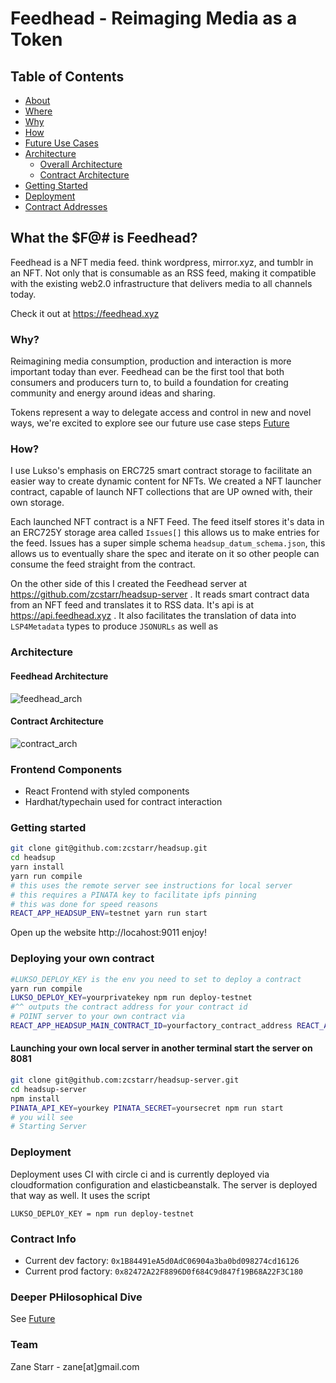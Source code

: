 #  Feedhead - Reimaging Media as a Token

## Table of Contents
  - [About](#what-the$F@#-is-feedhead)
  - [Where](https://feedhead.xyz)
  - [Why](#why)
  - [How](#how)
  - [Future Use Cases](./FUTURE.md)
  - [Architecture](#architecture)
    - [Overall Architecture](#feedhead-architecture)
    - [Contract Architecture](#contract-architecture)
  - [Getting Started](#getting-started)
  - [Deployment](#deployment)
  - [Contract Addresses](#contract)

## What the $F@# is Feedhead?

Feedhead is a NFT media feed. think wordpress, mirror.xyz, and tumblr in an NFT. Not only that is consumable as an RSS feed, making it compatible with the existing web2.0 infrastructure that delivers media to all channels today.

Check it out at https://feedhead.xyz

### Why?
Reimagining media consumption, production and interaction is more important today than ever. Feedhead can be the first tool that both consumers and producers turn to, to build a foundation for creating community and energy around ideas and sharing. 

Tokens represent a way to delegate access and control in new and novel ways, we're excited to explore 
see our future use case steps [Future](#future)

### How?
I use Lukso's emphasis on ERC725 smart contract storage to facilitate an easier way to create dynamic content for NFTs. We created a NFT launcher contract, capable of launch NFT collections that are UP owned with, their own storage. 
 
 Each launched NFT contract is a NFT Feed. The feed itself stores it's data in an ERC725Y storage area called `Issues[]` this allows us to make entries for the feed. Issues has a super simple schema `headsup_datum_schema.json`, this allows us to eventually share the spec and iterate on it so other people can consume the feed straight from the contract.

 On the other side of this I created the Feedhead server at https://github.com/zcstarr/headsup-server . It reads smart contract data from an NFT feed and translates it to RSS data. It's api is at https://api.feedhead.xyz . It also facilitates the translation of data into `LSP4Metadata` types to produce `JSONURLs` 
 as well as 


### Architecture
#### Feedhead Architecture
![feedhead_arch](https://user-images.githubusercontent.com/173187/187643971-94a2e4d8-e001-48fc-a5e7-b9a0b5764f6c.png)

#### Contract Architecture
![contract_arch](https://user-images.githubusercontent.com/173187/187644105-76b36bbe-07a0-4d81-afa9-94a0bae809ec.png)

### Frontend Components
- React Frontend with styled components
- Hardhat/typechain used for contract interaction

### Getting started
```sh
git clone git@github.com:zcstarr/headsup.git
cd headsup
yarn install
yarn run compile
# this uses the remote server see instructions for local server
# this requires a PINATA key to facilitate ipfs pinning
# this was done for speed reasons
REACT_APP_HEADSUP_ENV=testnet yarn run start
```
Open up the website http://locahost:9011 enjoy!

### Deploying your own contract
```sh
#LUKSO_DEPLOY_KEY is the env you need to set to deploy a contract
yarn run compile
LUKSO_DEPLOY_KEY=yourprivatekey npm run deploy-testnet
#^^ outputs the contract address for your contract id
# POINT server to your own contract via 
REACT_APP_HEADSUP_MAIN_CONTRACT_ID=yourfactory_contract_address REACT_APP_HEADSUP_ENV=testnet yarn run start
```

#### Launching your own local server in another terminal start the server on 8081
```sh
git clone git@github.com:zcstarr/headsup-server.git
cd headsup-server
npm install
PINATA_API_KEY=yourkey PINATA_SECRET=yoursecret npm run start
# you will see 
# Starting Server
```

### Deployment 
Deployment uses CI with circle ci and is currently deployed via cloudformation configuration and elasticbeanstalk. The server is deployed that way as well. It uses the script
```
LUKSO_DEPLOY_KEY = npm run deploy-testnet
```
### Contract Info
- Current dev factory: `0x1B84491eA5d0AdC06904a3ba0bd098274cd16126`
- Current prod factory: `0x82472A22F8896D0f684C9d847f19B68A22F3C180`
 
 ### Deeper PHilosophical Dive
 See [Future](./FUTURE.md)

### Team
Zane Starr - zane[at]gmail.com
